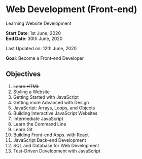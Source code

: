 # Web Development (Front-end)
Learning Website Development

<b>Start Date</b>: 1st June, 2020                       
<b>End Date</b>: 30th June, 2020

Last Updated on: 12th June, 2020

<b>Goal</b>: Become a Front-end Developer

<b>Objectives</b>
----------
1. <s>Learn HTML</s>
2. Styling a Website
3. Getting Started with JavaScript
4. Getting more Advanced with Design
5. JavaScript: Arrays, Loops, and Objects
6. Building Interactive JavaScript Websites
7. Intermediate JavaScript
8. Learn the Command Line
9. Learn Git
10. Building Front-end Apps. with React
11. JavaScript Back-end Development
12. SQL and Database for Web Development
13. Test-Driven Development with JavaScript
